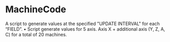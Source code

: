 # MachineCode
A script to generate values at the specified "UPDATE INTERVAL" for each “FIELD”. • Script generate values for 5 axis. Axis X + additional axis (Y, Z, A, C) for a total of 20 machines.
